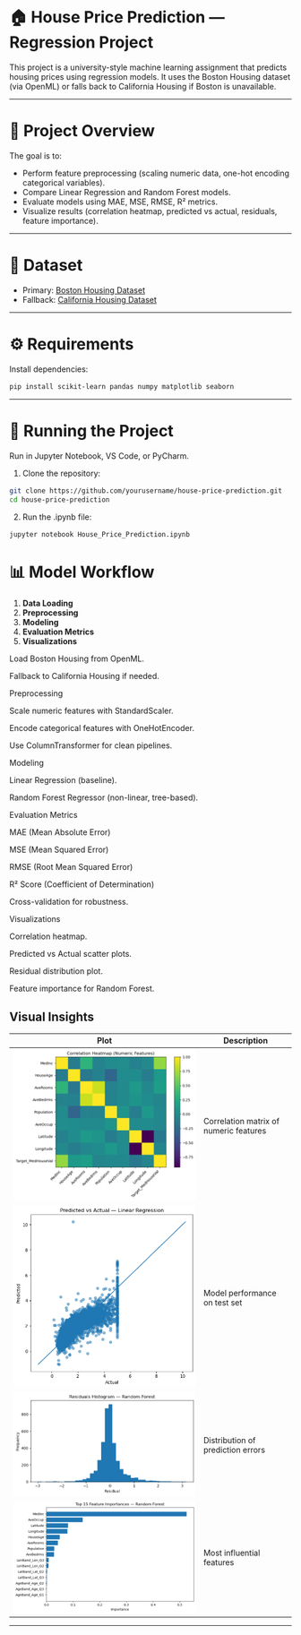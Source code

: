 # 🏠 House Price Prediction — Regression Project
This project is a university-style machine learning assignment that predicts housing prices using regression models.
It uses the Boston Housing dataset (via OpenML) or falls back to California Housing if Boston is unavailable.

---

# 📌 Project Overview
The goal is to:
- Perform feature preprocessing (scaling numeric data, one-hot encoding categorical variables).
- Compare Linear Regression and Random Forest models.
- Evaluate models using MAE, MSE, RMSE, R² metrics.
- Visualize results (correlation heatmap, predicted vs actual, residuals, feature importance).

---

# 📂 Dataset
- Primary: [Boston Housing Dataset](https://www.openml.org/d/531)
- Fallback: [California Housing Dataset](https://scikit-learn.org/stable/modules/generated/sklearn.datasets.fetch_california_housing.html)

---

# ⚙️ Requirements
Install dependencies:
```bash
pip install scikit-learn pandas numpy matplotlib seaborn
```

---

# 🚀 Running the Project
Run in Jupyter Notebook, VS Code, or PyCharm.

1. Clone the repository:
  ```bash
  git clone https://github.com/yourusername/house-price-prediction.git
  cd house-price-prediction
  ```
2. Run the .ipynb file:
  ```bash
  jupyter notebook House_Price_Prediction.ipynb
  ```
# 📊 Model Workflow
1. **Data Loading**
2. **Preprocessing**
3. **Modeling**
4. **Evaluation Metrics**
5. **Visualizations**


Load Boston Housing from OpenML.

Fallback to California Housing if needed.

Preprocessing

Scale numeric features with StandardScaler.

Encode categorical features with OneHotEncoder.

Use ColumnTransformer for clean pipelines.

Modeling

Linear Regression (baseline).

Random Forest Regressor (non-linear, tree-based).

Evaluation Metrics

MAE (Mean Absolute Error)

MSE (Mean Squared Error)

RMSE (Root Mean Squared Error)

R² Score (Coefficient of Determination)

Cross-validation for robustness.

Visualizations

Correlation heatmap.

Predicted vs Actual scatter plots.

Residual distribution plot.

Feature importance for Random Forest.
## Visual Insights

| Plot | Description |
|------|-------------|
| ![Heatmap](images/heatmap.png) | Correlation matrix of numeric features |
| ![Predicted vs Actual](images/pred_vs_actual.png) | Model performance on test set |
| ![Residuals](images/residuals.png) | Distribution of prediction errors |
| ![Feature Importance](images/feature_importance.png) | Most influential features |

---
